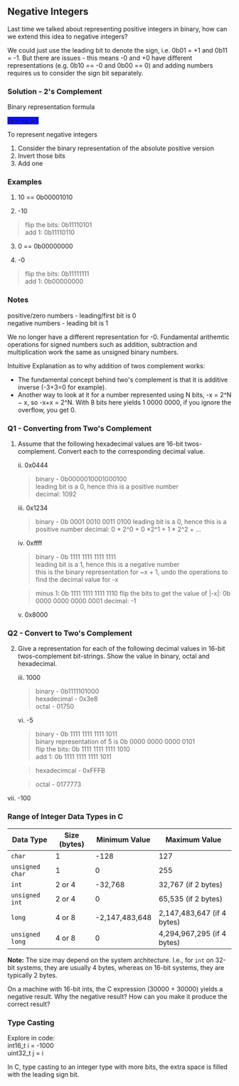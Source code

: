 ## Negative Integers

Last time we talked about representing positive integers in binary, how can we extend this idea to negative integers?

We could just use the leading bit to denote the sign, i.e. 0b01 = +1 and 0b11 = -1.
But there are issues - this means -0 and +0 have different representations (e.g. 0b10 == -0 and 0b00 == 0) and adding numbers requires us to consider the sign bit separately.

### Solution - 2's Complement

Binary representation formula

<span style="background-color: #0F0FFF"> -x = ~x + 1 </span>

To represent negative integers
1. Consider the binary representation of the absolute positive version
2. Invert those bits
3. Add one

### Examples

1. 10 == 0b00001010

2. -10

> flip the bits: 0b11110101 \
> add 1: 0b11110110

3. 0 == 0b00000000

4. -0
> flip the bits: 0b11111111 \
> add 1: 0b00000000

### Notes
positive/zero numbers - leading/first bit is 0 \
negative numbers - leading bit is 1

We no longer have a different representation for -0.
Fundamental arithemtic operations for signed numbers such as addition, subtraction and multiplication work the same as unsigned binary numbers.

Intuitive Explanation as to why addition of twos complement works:
- The fundamental concept behind two's complement is that it is additive inverse (-3+3=0 for example).
- Another way to look at it for a number represented using N bits, -x = 2^N − x, so -x+x = 2^N. With 8 bits here yields 1 0000 0000, if you ignore the overflow, you get 0.

### Q1 - Converting from Two's Complement

1. Assume that the following hexadecimal values are 16-bit twos-complement. Convert each to the corresponding decimal value.

    ii. 0x0444
    > binary - 0b0000010001000100 \
    > leading bit is a 0, hence this is a positive number \
    > decimal: 1092

    iii. 0x1234
    > binary - 0b 0001 0010 0011 0100
    > leading bit is a 0, hence this is a positive number
    > decimal: 0 * 2^0 + 0 *2^1 + 1 * 2^2 + ...

    iv. 0xffff
    > binary - 0b 1111 1111 1111 1111 \
    > leading bit is a 1, hence this is a negative number \
    > this is the binary representation for ~x + 1, undo the operations to find the decimal value for -x

    > minus 1: 0b 1111 1111 1111 1110
    > flip the bits to get the value of |-x|: 
    0b 0000 0000 0000 0001
    > decimal: -1

    v. 0x8000
    


### Q2 - Convert to Two's Complement

2. Give a representation for each of the following decimal values in 16-bit twos-complement bit-strings. Show the value in binary, octal and hexadecimal.

   iii. 1000
    > binary - 0b1111101000 \
    > hexadecimal - 0x3e8 \
    > octal - 01750

   vi. -5
    > binary - 0b 1111 1111 1111 1011 \
    > binary representation of 5 is 0b 0000 0000 0000 0101 \
    > flip the bits: 0b 1111 1111 1111 1010 \
    > add 1: 0b 1111 1111 1111 1011

    > hexadecimcal - 0xFFFB

    > octal - 0177773

  vii. -100

### Range of Integer Data Types in C

| Data Type       | Size (bytes) | Minimum Value               | Maximum Value               |
|-----------------|------------|--------------------------|--------------------------|
| `char`          | 1          | -128                     | 127                      |
| `unsigned char` | 1          | 0                        | 255                      |
| `int`           | 2 or 4     | -32,768                  | 32,767 (if 2 bytes)      |
| `unsigned int`  | 2 or 4     | 0                        | 65,535 (if 2 bytes)      |
| `long`          | 4 or 8     | -2,147,483,648           | 2,147,483,647 (if 4 bytes)|
| `unsigned long` | 4 or 8     | 0                        | 4,294,967,295 (if 4 bytes)|

**Note:** The size may depend on the system architecture. I.e., for `int` on 32-bit systems, they are usually 4 bytes, whereas on 16-bit systems, they are typically 2 bytes.

On a machine with 16-bit ints, the C expression (30000 + 30000) yields a negative result.
Why the negative result? How can you make it produce the correct result?

### Type Casting

Explore in code: \
int16_t i = -1000 \
uint32_t j = i

In C, type casting to an integer type with more bits, the extra space is filled with the leading sign bit.
